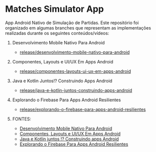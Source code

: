 # Matches Simulator App

App Android Nativo de Simulação de Partidas. Este repositório foi organizado em algumas branches que representam as implementações realizadas durante os seguintes conteúdos/vídeos:

1. Desenvolvimento Mobile Nativo Para Android
    - [release/desenvolvimento-mobile-nativo-para-android](https://github.com/digitalinnovationone/matches-simulator-app/tree/release/desenvolvimento-mobile-nativo-para-android)
1. Componentes, Layouts e UI/UX Em Apps Android
    - [release/componentes-layouts-ui-ux-em-apps-android](https://github.com/digitalinnovationone/matches-simulator-app/tree/release/componentes-layouts-ui-ux-em-apps-android)
1. Java e Kotlin Juntos!? Construindo Apps Android
    - [release/java-e-kotlin-juntos-construindo-apps-android](https://github.com/digitalinnovationone/matches-simulator-app/tree/release/java-e-kotlin-juntos-construindo-apps-android)
1. Explorando o Firebase Para Apps Android Resilientes
    - [release/explorando-o-firebase-para-apps-android-resilientes](https://github.com/digitalinnovationone/matches-simulator-app/tree/release/explorando-o-firebase-para-apps-android-resilientes)

1. FONTES: 
    - [Desenvolvimento Mobile Nativo Para Android](https://docs.google.com/presentation/d/18Nd_shI7PvWN3B8bzZ9UAK6WKVAmKDWf/edit#slide=id.p2)
    - [Componentes, Layouts e UI/UX Em Apps Android](https://docs.google.com/presentation/d/1xAmZJDYsxfVpkRm9x3aVDVWO30D-UxtY/edit#slide=id.p2)
    - [Java e Kotlin juntos !? Construindo apps Android](https://docs.google.com/presentation/d/1rip7E34S50L5tC2JmrII3APE4QKvAwku/edit#slide=id.g10a4cd88d6f_0_206)
    - [Explorando o Firebase Para Apps Android Resilientes](https://docs.google.com/presentation/d/12fe7wVtOs-vXnzzX-_ywEpq4p-BYkPS1/edit#slide=id.p17)
